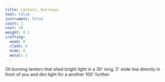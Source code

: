 ```yaml
---
title: Lantern, bullseye
tool: false
instrument: false
count: 1
cost: 20
weight: 0.1
crafting:
  wood: 0
  cloth: 0
  hide: 0
  metal: 2
---
```


Oil burning lantern that shed bright light in a 30' long, 5' wide line directly in front of you and dim light for a another 100' further.
